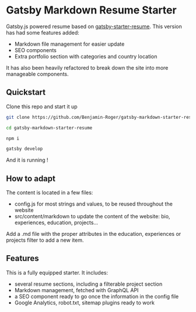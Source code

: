 # Gatsby Markdown Resume Starter ###

Gatsby.js powered resume based on [gatsby-starter-resume](https://github.com/anubhavsrivastava/gatsby-starter-resume). This version has had some features added:
- Markdown file management for easier update
- SEO components 
- Extra portfolio section with categories and country location

It has also been heavily refactored to break down the site into more manageable components.

## Quickstart

Clone this repo and start it up

```bash 
git clone https://github.com/Benjamin-Roger/gatsby-markdown-starter-resume.git

cd gatsby-markdown-starter-resume

npm i

gatsby develop

```
And it is running !

## How to adapt
The content is located in a few files:
- config.js for most strings and values, to be reused throughout the website
- src/content/markdown to update the content of the website: bio, experiences, education, projects...

Add a .md file with the proper attributes in the education, experiences or projects filter to add a new item.

## Features
This is a fully equipped starter. It includes:
- several resume sections, including a filterable project section
- Markdown management, fetched with GraphQL API
- a SEO component ready to go once the information in the config file
- Google Analytics, robot.txt, sitemap plugins ready to work
